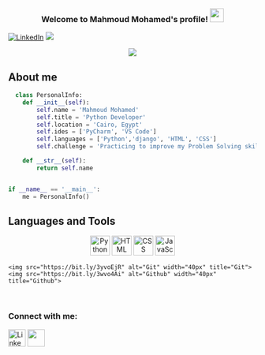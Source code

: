 <h3 align="center">
  Welcome to Mahmoud Mohamed's profile!
  <img src="https://media.giphy.com/media/hvRJCLFzcasrR4ia7z/giphy.gif" width="28">
</h3>


<!-- Social icons section -->
<p align="left">
 <a href="https://www.linkedin.com/in/mahmoud-mohamed-07b983234/"><img src="https://img.shields.io/badge/LinkedIn-%230177B5?style=flat&logo=linkedin&logoColor=white" alt="LinkedIn" title="LinkedIn"/></a>
  <a href="https://web.facebook.com/mahmoudtino22?_rdc=1&_rdr" alt="Facebook" title="Facebook" ><img src="https://img.shields.io/badge/Facebook-%231877F2.svg?style=falt&logo=facebook&logoColor=white"/></a>
  </p>

<p align="center">
  <a href="https://github.com/DenverCoder1/readme-typing-svg"><img src="https://readme-typing-svg.herokuapp.com?color=36BCF7FF&center=true&vCenter=true&lines=Back+End+Student;Always+Learning+new+things;Python+Developer;&center=true&width=500&height=50"></a>
</p>

## About me
```py
  class PersonalInfo:
    def __init__(self):
        self.name = 'Mahmoud Mohamed'
        self.title = 'Python Developer'
        self.location = 'Cairo, Egypt'
        self.ides = ['PyCharm', 'VS Code']
        self.languages = ['Python','django', 'HTML', 'CSS']
        self.challenge = 'Practicing to improve my Problem Solving skill'

    def __str__(self):
        return self.name


if __name__ == '__main__':
    me = PersonalInfo()
```
## Languages and Tools
<p align="center">
    <img  src="https://bit.ly/3stK11q" alt="Python" width="40px" title="Python"> 
    <img  src="https://bit.ly/3FIIJVn" alt="HTML" width="40px" title="HTML">
    <img  src="https://bit.ly/3l3qkcu" alt="CSS" width="40px" title="CSS">
    <img  src="https://bit.ly/3Mket5M" alt="JavaScript" width="40px" title="JavaScript">
    <br />

    <img src="https://bit.ly/3yvoEjR" alt="Git" width="40px" title="Git">
    <img src="https://bit.ly/3wvo4Ai" alt="Github" width="40px" title="Github">
</p>


<br />

### Connect with me:
<p align="left">
 <a href="https://www.linkedin.com/in/mahmoud-mohamed-07b983234/">
   <img src="https://cdn.jsdelivr.net/npm/simple-icons@v3/icons/linkedin.svg" alt="LinkedIn" width="35px" title="LinkedIn"/></a>
  <a href="https://web.facebook.com/mahmoudtino22?_rdc=1&_rdr" alt="Facebook"  title="Facebook" >
    <img  width="35px" src="https://cdn.jsdelivr.net/npm/simple-icons@v3/icons/facebook.svg"/></a>
  </p>


<br />
